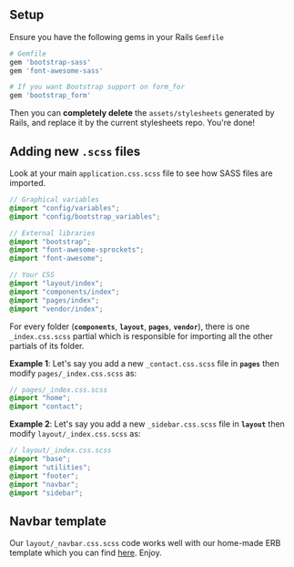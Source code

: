 ## Setup

Ensure you have the following gems in your Rails `Gemfile`

```ruby
# Gemfile
gem 'bootstrap-sass'
gem 'font-awesome-sass'

# If you want Bootstrap support on form_for
gem 'bootstrap_form'
```

Then you can **completely delete** the `assets/stylesheets` generated by Rails, and replace it by the current stylesheets repo. You're done!

## Adding new `.scss` files

Look at your main `application.css.scss` file to see how SASS files are imported.

```scss
// Graphical variables
@import "config/variables";
@import "config/bootstrap_variables";

// External libraries
@import "bootstrap";
@import "font-awesome-sprockets";
@import "font-awesome";

// Your CSS
@import "layout/index";
@import "components/index";
@import "pages/index";
@import "vendor/index";
```

For every folder (**`components`**, **`layout`**, **`pages`**, **`vendor`**), there is one `_index.css.scss` partial which is responsible for importing all the other partials of its folder.

**Example 1**: Let's say you add a new `_contact.css.scss` file in **`pages`** then modify `pages/_index.css.scss` as:

```scss
// pages/_index.css.scss
@import "home";
@import "contact";
```

**Example 2**: Let's say you add a new `_sidebar.css.scss` file in **`layout`** then modify `layout/_index.css.scss` as:

```scss
// layout/_index.css.scss
@import "base";
@import "utilities";
@import "footer";
@import "navbar";
@import "sidebar";
```

## Navbar template

Our `layout/_navbar.css.scss` code works well with our home-made ERB template which you can find [here](https://github.com/lewagon/awesome-navbars/blob/master/templates/_navbar.html.erb). Enjoy.
